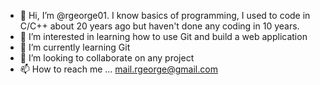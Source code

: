 - 👋 Hi, I’m @rgeorge01. I know basics of programming, I used to code in C/C++ about 20 years ago but haven't done any coding in 10 years.
- 👀 I’m interested in learning how to use Git and build a web application
- 🌱 I’m currently learning Git
- 💞️ I’m looking to collaborate on any project
- 📫 How to reach me ... mail.rgeorge@gmail.com

<!---
rgeorge01/rgeorge01 is a ✨ special ✨ repository because its `README.md` (this file) appears on your GitHub profile.
You can click the Preview link to take a look at your changes.
--->
